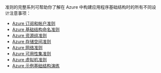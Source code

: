 准则的完整系列可帮助你了解在 Azure 中构建应用程序基础结构时的所有不同设计注意事项：

- [Azure 订阅和帐户准则](../articles/virtual-machines/virtual-machines-windows-infrastructure-subscription-accounts-guidelines.md)
- [Azure 基础结构命名准则](../articles/virtual-machines/virtual-machines-windows-infrastructure-naming-guidelines.md)
- [Azure 资源组准则](../articles/virtual-machines/virtual-machines-windows-infrastructure-resource-groups-guidelines.md)
- [Azure 存储空间准则](../articles/virtual-machines/virtual-machines-windows-infrastructure-storage-solutions-guidelines.md)
- [Azure 网络准则](../articles/virtual-machines/virtual-machines-windows-infrastructure-networking-guidelines.md)
- [Azure 可用性集准则](../articles/virtual-machines/virtual-machines-windows-infrastructure-availability-sets-guidelines.md)
- [Azure 虚拟机准则](../articles/virtual-machines/virtual-machines-windows-infrastructure-virtual-machine-guidelines.md)
- [Azure 示例基础结构演练](../articles/virtual-machines/virtual-machines-windows-infrastructure-example.md)

<!---HONumber=Mooncake_0801_2016-->